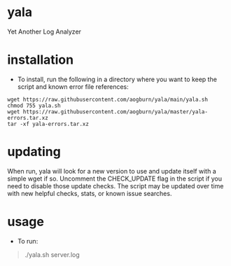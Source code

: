 # yala
Yet Another Log Analyzer

# installation
* To install, run the following in a directory where you want to keep the script and known error file references:
```
wget https://raw.githubusercontent.com/aogburn/yala/main/yala.sh
chmod 755 yala.sh
wget https://raw.githubusercontent.com/aogburn/yala/master/yala-errors.tar.xz
tar -xf yala-errors.tar.xz
```

# updating 

When run, yala will look for a new version to use and update itself with a simple wget if so.  Uncomment the CHECK_UPDATE flag in the script if you need to disable those update checks. The script may be updated over time with new helpful checks, stats, or known issue searches.

# usage

* To run:
> ./yala.sh server.log
